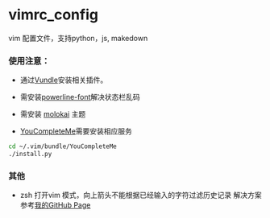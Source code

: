 # vimrc_config

vim 配置文件，支持python，js, makedown

### 使用注意：

- 通过[Vundle](https://github.com/VundleVim/Vundle.vim)安装相关插件。

- 需安装[powerline-font](https://github.com/powerline/fonts)解决状态栏乱码

- 需安装 [molokai](https://github.com/tomasr/molokai) 主题

- [YouCompleteMe](https://github.com/Valloric/YouCompleteMe)需要安装相应服务

```bash
cd ~/.vim/bundle/YouCompleteMe
./install.py
```

### 其他

- zsh 打开vim 模式，向上箭头不能根据已经输入的字符过滤历史记录
解决方案参考[我的GitHub Page](https://boyaziqi.github.io/zshda-kai-vimo-shi-upxiang-shang-jian-tou-bu-neng-an-zi-mo-shi-sou-suo-jie-jue-fang-fa.html)
